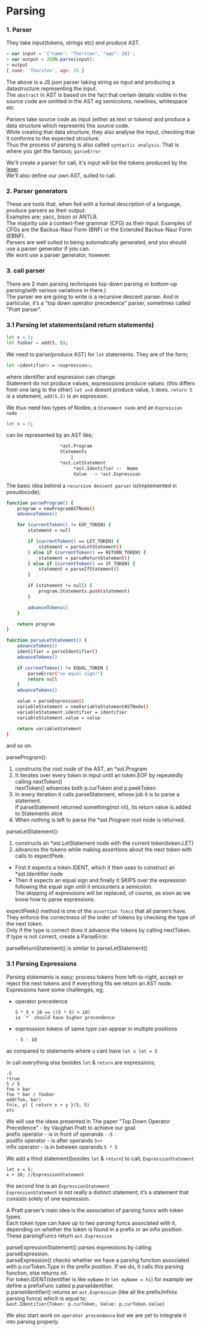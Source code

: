 # Parsing

### 1. Parser
They take input(tokens, strings etc) and produce AST.  
  
  
```javascript
> var input = '{"name": "Thorsten", "age": 28}';
> var output = JSON.parse(input);
> output
{ name: 'Thorsten', age: 28 }
```
The above is a JS json parser taking string as input and producing a datastructure representing the input.  
The `abstract` in AST is based on the fact that certain details visible in the source code are omitted in the AST eg semicolons, newlines, whitespace etc  

Parsers take source code as input (either as text or tokens) and produce a data structure which represents this source code.  
While creating that data structure, they also analyse the input, checking that it conforms to the expected structure.   
Thus the process of parsing is also called `syntactic analysis`. That is where you get the famous; `parseError`  

We'll create a parser for cali, it's input will be the tokens produced by the [lexer](2.Lexing.md)  
We'll also define our own AST, suited to cali.  

### 2. Parser generators
These are tools that, when fed with a formal description of a language, produce
parsers as their output.  
Examples are; yacc, bison or ANTLR.  
The majority use a context-free grammar (CFG) as their input. Examples of CFGs are the
Backus-Naur Form (BNF) or the Extended Backus-Naur Form (EBNF).  
Parsers are well suited to being automatically generated, and you should use a parser generator if you can.  
We wont use a parser generator, however.

### 3. cali parser
There are 2 main parsing techniques top-down parsing or bottom-up parsing(with various variations in there.)   
The parser we are going to write is a recursive descent parser. And in particular, it’s a "top
down operator precedence" parser, sometimes called "Pratt parser".

### 3.1 Parsing let statements(and return statements)
```bash
let x = 5;
let foobar = add(5, 5);
```
We need to parse(produce AST) for `let` statements. They are of the form;
```bash
let <identifier> = <expression>;
```
where identifier and expression can change.  
Statement do not produce values, expresssions produce values: (this differs from one lang to the other)
`let x=5` doesnt produce value, `5` does. `return 5` is a statement, `add(5,5)` is an expression.  

We thus need two types of Nodes; a `Statement node` and an `Expression node`

```bash
let x = 5; 
```
can be represented by an AST like;
```bash
					*ast.Program
					Statements
						|
					*ast.LetStatement   
                         *ast.Identifier <-  Name
					     Value --> *ast.Expression
```  

The basic idea behind a `recursive descent parser` is(implemented in pseudocode);
```bash
function parseProgram() {
    program = newProgramASTNode()
    advanceTokens()

	for (currentToken() != EOF_TOKEN) {
		statement = null

		if (currentToken() == LET_TOKEN) {
		    statement = parseLetStatement()
		} else if (currentToken() == RETURN_TOKEN) {
		    statement = parseReturnStatement()
		} else if (currentToken() == IF_TOKEN) {
		    statement = parseIfStatement()
		}

		if (statement != null) {
		    program.Statements.push(statement)
		}

		advanceTokens()
	}

	return program
}

function parseLetStatement() {
	advanceTokens()
	identifier = parseIdentifier()
	advanceTokens()

	if currentToken() != EQUAL_TOKEN {
	    parseError("no equal sign!")
	    return null
	}
	advanceTokens()

	value = parseExpression()
	variableStatement = newVariableStatementASTNode()
	variableStatement.identifier = identifier
	variableStatement.value = value

	return variableStatement
}
```
and so on.   

parseProgram():
1. constructs the root node of the AST, an *ast.Program  
2. It iterates over every token in input until an token.EOF by repeatedly calling nextToken()  
   nextToken() advances both p.curToken and p.peekToken  
3. In every iteration it calls parseStatement, whose job it is to parse a statement.   
If parseStatement returned something(not nil), its return value is added to Statements slice   
4. When nothing is left to parse the *ast.Program root node is returned.    

parseLetStatement():  
1. constructs an *ast.LetStatement node with the current token(token.LET)  
2. advances the tokens while making assertions about the next token with calls to expectPeek.    
  - First it expects a token.IDENT, which it then uses to construct an *ast.Identifier node    
  - Then it expects an equal sign and finally it SKIPS over the expression following the equal sign until it encounters a semicolon.   
  The skipping of expressions will be replaced, of course, as soon as we know how to parse expressions.  

expectPeek() method is one of the `assertion funcs` that all parsers have.  
They enforce the correctness of the order of tokens by checking the type of the next token.  
Only if the type is correct does it advance the tokens by calling nextToken.  
If type is not correct, create a ParseError.  

parseReturnStatement() is similar to parseLetStatement()  
  

### 3.1 Parsing Expressions  
Parsing statements is easy; process tokens from left-to-right, accept or reject the next tokens and if everything fits we return an AST node.  
Expressions have some challenges, eg;
- operator precedence
	```
	5 * 5 + 10 == ((5 * 5) + 10)
	ie `*` should have higher precendence
	````
- expresssion tokens of same type can appear in multiple positions
	```
	- 5 - 10
	```
as compared to statements where u cant have `let x let = 5`  

In cali everything else besides `let` & `return` are expressions;
```
-5
!true
5 / 5
foo > bar
foo * bar / foobar
add(foo, bar)
fn(x, y) { return x + y }(5, 5)
etc
```

We will use the ideas presented in The paper "Top Down Operator Precedence" - by Vaughan Pratt to 
achieve our goal.  
prefix operator - is in front of operands `--5`  
postfix operator - is after operands `5++`  
infix operator - is in between operands `5 * 5`  

We add a third statement(besides `let` & `return`) to cali; `ExpressionStatement` 
```
let x = 5;
x + 10; //ExpressionStatement 
```
the second line is an `ExpressionStatement`  
`ExpressionStatement` is not really a distinct statement; it’s a
statement that consists solely of one expression.

A Pratt parser’s main idea is the association of parsing funcs with token types.  
Each token type can have up to two parsing funcs associated with it, depending on whether the
token is found in a prefix or an infix position.  
These parsingFuncs return `ast.Expression`

parseExpressionStatement() parses expressions by calling parseExpression.  
parseExpression() checks whether we have a parsing function associated with p.curToken.Type in the prefix position.
If we do, it calls this parsing function, else returns nil.  
For token.IDENT(identifier is like `myName` in `let myName = hi`) for example we define a prefixFunc called p.parseIdentifier.  
p.parseIdentifier() returns an `ast.Expression` (like all the prefix/infinix parsing funcs)  which is equal to;  
`&ast.Identifier{Token: p.curToken, Value: p.curToken.Value}`  

We also start work on `operator precendence` but we are yet to integrate it into parsing properly.  
